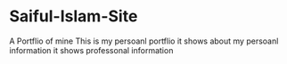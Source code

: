 # Saiful-Islam-Site
 A Portflio of mine
This is my persoanl portflio
it shows about my persoanl information
it shows professonal information